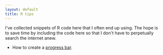 ```yaml
---
layout: default
title: R tips
---
```


I've collected snippets of R code here that I often end up using. The hope is to save time by including the code here so that I don't have to perpetually search the internet anew.

- How to create a [progress bar](http://github.com/rettopnivek/rettopnivek.github.io/r_tips/Progress_bar.md).
